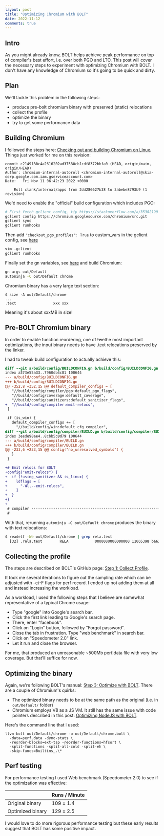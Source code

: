```yaml
---
layout: post
title: "Optimizing Chromium with BOLT"
date: 2022-11-12
comments: true
---
```

## Intro
As you might already know, BOLT helps achieve peak performance on top of compiler's best effort, i.e. over both PGO and LTO.
This post will cover the necessary steps to experiment with optimizing Chromium with BOLT. 
I don't have any knowledge of Chromium so it's going to be quick and dirty.

## Plan
We'll tackle this problem in the following steps:
- produce pre-bolt chromium binary with preserved (static) relocations
- collect the profile
- optimize the binary
- try to get some performance data

## Building Chromium
I followed the steps here: [Checking out and building Chromium on Linux](https://chromium.googlesource.com/chromium/src/+/main/docs/linux/build_instructions.md).
Things just worked for me on this revision:
```
commit c2149180c4a2616202ad37580cb1cdf8372bbfa0 (HEAD, origin/main, origin/HEAD)
Author: chromium-internal-autoroll <chromium-internal-autoroll@skia-corp.google.com.iam.gserviceaccount.com>
Date:   Fri Nov 11 06:42:23 2022 +0000

    Roll clank/internal/apps from 2dd286627b38 to 3abebe8793b9 (1 revision)
```

We'd need to enable the "official" build configuration which includes PGO:

```bash
# First fetch gclient config, tip https://stackoverflow.com/a/35382199
gclient config https://chromium.googlesource.com/chromium/src.git
gclient sync
gclient runhooks
```

Then add `"checkout_pgo_profiles": True` to custom_vars in the gclient config, see [here](https://chromium.googlesource.com/chromium/src.git/+/refs/heads/main/docs/pgo.md#generating-pgo-profiles)
```bash
vim .gclient
gclient runhooks
```

Finally set the gn variables, see [here](https://chromium.googlesource.com/chromium/src/+/main/docs/linux/build_instructions.md#smaller-builds) and
build Chromium:
```bash
gn args out/Default
autoninja -C out/Default chrome
```

Chromium binary has a very large text section:
```
$ size -A out/Default/chrome
...
.text                 xxx xxx
```
Meaning it's about xxxMB in size!

## Pre-BOLT Chromium binary
In order to enable function reordering, one of <s>two</s>the most important optimizations, the input binary needs to have .text relocations 
preserved by the linker.

I had to tweak build configuration to actually achieve this:
```diff
diff --git a/build/config/BUILDCONFIG.gn b/build/config/BUILDCONFIG.gn
index a373e55a33..7960db4c81 100644
--- a/build/config/BUILDCONFIG.gn
+++ b/build/config/BUILDCONFIG.gn
@@ -352,8 +352,15 @@ default_compiler_configs = [
   "//build/config/compiler/pgo:default_pgo_flags",
   "//build/config/coverage:default_coverage",
   "//build/config/sanitizers:default_sanitizer_flags",
+  "//build/config/compiler:emit-relocs",
 ]

 if (is_win) {
   default_compiler_configs += [
     "//build/config/win:default_cfg_compiler",
diff --git a/build/config/compiler/BUILD.gn b/build/config/compiler/BUILD.gn
index 3eede98ae4..8cbb5c8d79 100644
--- a/build/config/compiler/BUILD.gn
+++ b/build/config/compiler/BUILD.gn
@@ -233,6 +233,15 @@ config("no_unresolved_symbols") {
   }
 }

+# Emit relocs for BOLT
+config("emit-relocs") {
+  if (!using_sanitizer && is_linux) {
+    ldflags = [
+      "-Wl,--emit-relocs",
+    ]
+  }
+}
+
 # compiler ---------------------------------------------------------------------
 #
 ```
 
 With that, rerunning `autoninja -C out/Default chrome` produces the binary with text relocations:
 
```bash
$ readelf -We out/Default/chrome | grep rela.text
  [32] .rela.text        RELA            0000000000000000 11065398 ba63780 18   I 45  16  8
```
 
## Collecting the profile
The steps are described on BOLT's GitHub page: [Step 1: Collect Profile](https://github.com/llvm/llvm-project/tree/main/bolt#step-1-collect-profile).

It took me several iterations to figure out the sampling rate which can be adjusted with -c/-F flags for perf record.
I ended up not adding them at all and instead increasing the workload.

As a workload, I used the following steps that I believe are somewhat representative of a typical Chrome usage:
- Type "google" into Google's search bar.
- Click the first link leading to Google's search page.
- There, enter "facebook".
- Click on "Login" button, followed by "Forgot password".
- Close the tab in frustration. Type "web benchmark" in search bar.
- Click on "Speedometer 2.0" link.
- Let it run and close the browser.

For me, that produced an unreasonable ~500Mb perf.data file with very low coverage. But that'll suffice for now.

## Optimizing the binary
Again, we're following BOLT's manual: [Step 3: Optimize with BOLT](https://github.com/llvm/llvm-project/tree/main/bolt#step-3-optimize-with-bolt).
There are a couple of Chromium's quirks:
- The optimized binary needs to be at the same path as the original (i.e. in `out/Default/` folder)
- Chromium employs V8 as a JS VM. It still has the same issue with code pointers described in this post: [Optimizing NodeJS with BOLT](https://aaupov.github.io/blog/2020/10/08/bolt-nodejs).

Here's the command line that I used:
```
llvm-bolt out/Default/chrome -o out/Default/chrome.bolt \
  -data=perf.data -dyno-stats \
  -reorder-blocks=ext-tsp -reorder-functions=hfsort \
  -split-functions -split-all-cold -split-eh \
  -skip-funcs=Builtins_.\*
```

## Perf testing
For performance testing I used Web benchmark (Speedometer 2.0) to see if the optimization was effective:


| | Runs / Minute |
|--|--|
| Original binary | 109 ± 1.4 |
| Optimized binary | 129 ± 2.5 |

I would love to do more rigorous performance testing but these early results suggest that BOLT has some positive impact.
